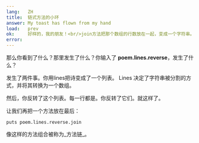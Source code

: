 ```yaml
---
lang:   ZH
title:  链式方法的小环
answer: My toast has flown from my hand
load:   prev
ok:     好样的，我的朋友！<br/>join方法把那个数组的行数放在一起，变成一个字符串。
error:  
---
```


那么你看到了什么？那里发生了什么？你输入了 __poem.lines.reverse__，发生了什么？

发生了两件事。你用lines把诗变成了一个列表。
Lines 决定了字符串被分割的方式，并将其转换为一个数组。

然后，你反转了这个列表。每一行都是。你反转了它们。就这样了。

让我们再把一个方法放在最后：

    puts poem.lines.reverse.join

像这样的方法组合被称为_方法链_。